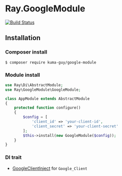 # Ray.GoogleModule

[![Build Status](https://travis-ci.org/kuma-guy/Ray.GoogleModule.svg?branch=master)](https://travis-ci.org/kuma-guy/Ray.GoogleModule)

## Installation

### Composer install

    $ composer require kuma-guy/google-module
 
### Module install

```php
use Ray\Di\AbstractModule;
use Ray\GoogleModule\GoogleModule;

class AppModule extends AbstractModule
{
    protected function configure()
    {
        $config = [
            'client_id' => 'your-client-id',
            'client_secret' => 'your-client-secret'
        ];
        $this->install(new GoogleModule($config));
    }
}
```

### DI trait

 * [GoogleClientInject](https://github.com/kuma-guy/Ray.GoogleModule/blob/master/src/GoogleClientInject.php) for `Google_Client`
